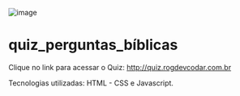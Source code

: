 ![image](https://github.com/RogDevcodar/quiz_aperguntas_biblicas/assets/129806513/a2f473c5-83b3-4348-83a6-8551f48721e4)

# quiz_perguntas_bíblicas
Clique no link para acessar o Quiz:
http://quiz.rogdevcodar.com.br

Tecnologias utilizadas: 
HTML - CSS e Javascript.
